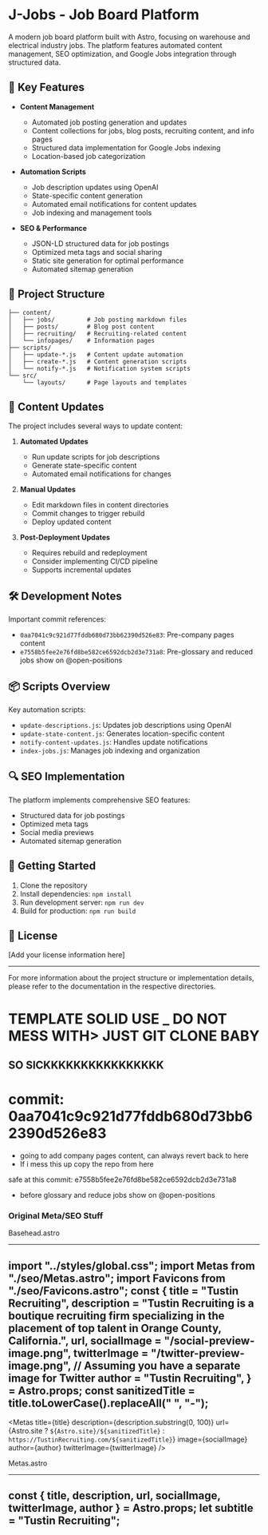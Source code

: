 # J-Jobs - Job Board Platform

A modern job board platform built with Astro, focusing on warehouse and electrical industry jobs. The platform features automated content management, SEO optimization, and Google Jobs integration through structured data.

## 🚀 Key Features

- **Content Management**
  - Automated job posting generation and updates
  - Content collections for jobs, blog posts, recruiting content, and info pages
  - Structured data implementation for Google Jobs indexing
  - Location-based job categorization

- **Automation Scripts**
  - Job description updates using OpenAI
  - State-specific content generation
  - Automated email notifications for content updates
  - Job indexing and management tools

- **SEO & Performance**
  - JSON-LD structured data for job postings
  - Optimized meta tags and social sharing
  - Static site generation for optimal performance
  - Automated sitemap generation

## 📁 Project Structure

```
├── content/
│   ├── jobs/         # Job posting markdown files
│   ├── posts/        # Blog post content
│   ├── recruiting/   # Recruiting-related content
│   └── infopages/    # Information pages
├── scripts/
│   ├── update-*.js   # Content update automation
│   ├── create-*.js   # Content generation scripts
│   └── notify-*.js   # Notification system scripts
└── src/
    └── layouts/      # Page layouts and templates
```

## 🔄 Content Updates

The project includes several ways to update content:

1. **Automated Updates**
   - Run update scripts for job descriptions
   - Generate state-specific content
   - Automated email notifications for changes

2. **Manual Updates**
   - Edit markdown files in content directories
   - Commit changes to trigger rebuild
   - Deploy updated content

3. **Post-Deployment Updates**
   - Requires rebuild and redeployment
   - Consider implementing CI/CD pipeline
   - Supports incremental updates

## 🛠 Development Notes

Important commit references:
- `0aa7041c9c921d77fddb680d73bb62390d526e83`: Pre-company pages content
- `e7558b5fee2e76fd8be582ce6592dcb2d3e731a8`: Pre-glossary and reduced jobs show on @open-positions

## 📦 Scripts Overview

Key automation scripts:
- `update-descriptions.js`: Updates job descriptions using OpenAI
- `update-state-content.js`: Generates location-specific content
- `notify-content-updates.js`: Handles update notifications
- `index-jobs.js`: Manages job indexing and organization

## 🔍 SEO Implementation

The platform implements comprehensive SEO features:
- Structured data for job postings
- Optimized meta tags
- Social media previews
- Automated sitemap generation

## 🚀 Getting Started

1. Clone the repository
2. Install dependencies: `npm install`
3. Run development server: `npm run dev`
4. Build for production: `npm run build`

## 📝 License

[Add your license information here]

---

For more information about the project structure or implementation details, please refer to the documentation in the respective directories.

# TEMPLATE SOLID USE _ DO NOT MESS WITH> JUST GIT CLONE BABY 

## SO SICKKKKKKKKKKKKKKKK


# commit: 0aa7041c9c921d77fddb680d73bb62390d526e83
- going to add company pages content, can always revert back to here
- If i mess this up copy the repo from here



safe at this commit: e7558b5fee2e76fd8be582ce6592dcb2d3e731a8
- before glossary and reduce jobs show on @open-positions


### Original Meta/SEO Stuff

Basehead.astro

---
import "../styles/global.css";
import Metas from "./seo/Metas.astro";
import Favicons from "./seo/Favicons.astro";
const {
  title = "Tustin Recruiting",
  description = "Tustin Recruiting is a boutique recruiting firm specializing in the placement of top talent in Orange County, California.",
  url,
  socialImage = "/social-preview-image.png",
  twitterImage = "/twitter-preview-image.png", // Assuming you have a separate image for Twitter
  author = "Tustin Recruiting",
} = Astro.props;
const sanitizedTitle = title.toLowerCase().replaceAll(" ", "-");
---
<Metas
  title={title}
  description={description.substring(0, 100)}
  url={Astro.site
    ? `${Astro.site}/${sanitizedTitle}`
    : `https://TustinRecruiting.com/${sanitizedTitle}`}
  image={socialImage}
  author={author}
  twitterImage={twitterImage}
/>
<Favicons />
<link
  href="https://api.fontshare.com/v2/css?f[]=jet-brains-mono@1,2&display=swap"
  rel="stylesheet"
/>
<link
  rel="preconnect"
  href="https://rsms.me/"
/>
<link
  rel="stylesheet"
  href="https://rsms.me/inter/inter.css"
/>
<!---- Alpine integrations -->
<script
  defer
  src="https://unpkg.com/@alpinejs/focus@3.10.3/dist/cdn.min.js"
></script>
<script
  defer
  src="https://unpkg.com/alpinejs@3.10.3/dist/cdn.min.js"
></script>
<!---- mailgo -->
<script src="https://unpkg.com/mailgo@0.12.2/dist/mailgo.min.js"></script>



Metas.astro

---
const { title, description, url, socialImage, twitterImage, author } =
  Astro.props;
let subtitle = "Tustin Recruiting";
---
<!--
    Standard meta
 -->
<meta charset="UTF-8" />
<meta name="author" content="Yout name" />
<meta name="theme-color" content="#ffffff" />
<meta name="viewport" content="width=device-width" />
<meta name="msapplication-TileColor" content="#ffffff" />
<meta http-equiv="X-UA-Compatible" content="IE=edge,chrome=1" />
<meta name="viewport" content="width=device-width, initial-scale=1" />
<meta name="your keywords" content="Add ypour keywords here" />
<!--
    General meta for Open Graphs
 -->
<meta name="title" content={`${title} - ${subtitle}`} />
<meta name="description" content={description} />
<meta name="author" content={author} />
<!---------------------
    open graph standard
--------------------->
<meta property="og:title" content={`${title} - ${subtitle}`} />
<meta property="og:description" content={description} />
<meta property="og:type" content="website" />
<meta property="og:url" content={url} />
<!---------------------
     open graph Meta
--------------------->
<meta
  property="og:image"
  content={Astro.site ? `${Astro.site}${socialImage}` : socialImage}
/>
<!---------------------
    Open Graph Twitter
 --------------------->

<meta property="og:site_name" content={title} />
<meta name="twitter:card" content="summary_large_image" />
<meta name="twitter:description" content={description} />
<meta
  name="twitter:image"
  content={Astro.site ? `${Astro.site}${twitterImage}` : twitterImage}
/>
<title>{title} - {subtitle}</title>
